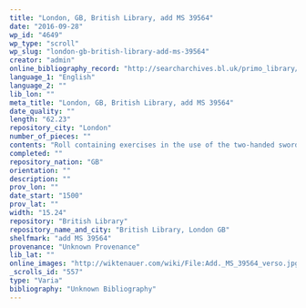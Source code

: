 ```yaml
---
title: "London, GB, British Library, add MS 39564"
date: "2016-09-28"
wp_id: "4649"
wp_type: "scroll"
wp_slug: "london-gb-british-library-add-ms-39564"
creator: "admin"
online_bibliography_record: "http://searcharchives.bl.uk/primo_library/libweb/action/display.do?tabs=detailsTab&ct=display&fn=search&doc=IAMS032-002059183&indx=27&recIds=IAMS032-002059183&recIdxs=6&elementId=6&renderMode=poppedOut&displayMode=full&frbrVersion=&fctN=facet_fmt&dscnt=0&ublrpp=10&scp.scps=scope%3A%28BL%29&fctV=Archives+and+Manuscripts&frbg=&tab=local&dstmp=1404146330056&srt=rank&mode=Basic&dum=true&vl(freeText0)=Cotton+Roll&vid=IAMS_VU2"
language_1: "English"
language_2: ""
lib_lon: ""
meta_title: "London, GB, British Library, add MS 39564"
date_quality: ""
length: "62.23"
repository_city: "London"
number_of_pieces: ""
contents: "Roll containing exercises in the use of the two-handed sword. Begins: \" The fir[s]te floryshe. A quarter fayre before you.\" At the bottom of the recto and top of the verso are four concluding paragraphs continuing the text from the last paragraph on the verso, and ending \"be all youre stoppe. Amen, quod J. Ledall.\""
completed: ""
repository_nation: "GB"
orientation: ""
description: ""
prov_lon: ""
date_start: "1500"
prov_lat: ""
width: "15.24"
repository: "British Library"
repository_name_and_city: "British Library, London GB"
shelfmark: "add MS 39564"
provenance: "Unknown Provenance"
lib_lat: ""
online_images: "http://wiktenauer.com/wiki/File:Add._MS_39564_verso.jpg"
_scrolls_id: "557"
type: "Varia"
bibliography: "Unknown Bibliography"
---
```



